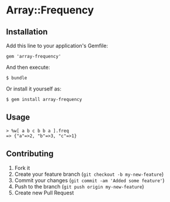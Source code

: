 # Array::Frequency

## Installation

Add this line to your application's Gemfile:

    gem 'array-frequency'

And then execute:

    $ bundle

Or install it yourself as:

    $ gem install array-frequency

## Usage

    > %w[ a b c b b a ].freq
    => {"a"=>2, "b"=>3, "c"=>1}

## Contributing

1. Fork it
2. Create your feature branch (`git checkout -b my-new-feature`)
3. Commit your changes (`git commit -am 'Added some feature'`)
4. Push to the branch (`git push origin my-new-feature`)
5. Create new Pull Request
